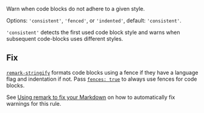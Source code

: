 Warn when code blocks do not adhere to a given style.

Options: `'consistent'`, `'fenced'`, or `'indented'`, default: `'consistent'`.

`'consistent'` detects the first used code block style and warns when
subsequent code-blocks uses different styles.

## Fix

[`remark-stringify`](https://github.com/remarkjs/remark/tree/master/packages/remark-stringify)
formats code blocks using a fence if they have a language flag and
indentation if not.
Pass
[`fences: true`](https://github.com/remarkjs/remark/tree/master/packages/remark-stringify#optionsfences)
to always use fences for code blocks.

See [Using remark to fix your Markdown](https://github.com/remarkjs/remark-lint#using-remark-to-fix-your-markdown)
on how to automatically fix warnings for this rule.